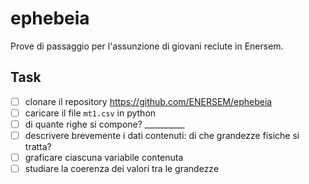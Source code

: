 # ephebeia

Prove di passaggio per l'assunzione di giovani reclute in Enersem.


## Task

- [ ] clonare il repository https://github.com/ENERSEM/ephebeia
- [ ] caricare il file `mt1.csv` in python
- [ ] di quante righe si compone? __________
- [ ] descrivere brevemente i dati contenuti: di che grandezze fisiche si tratta?
- [ ] graficare ciascuna variabile contenuta
- [ ] studiare la coerenza dei valori tra le grandezze

